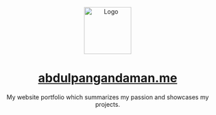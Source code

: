 <div align="center">
  <img alt="Logo" src="https://abdulpangandaman.me/images/AP.png" width="110" />
</div>
<h1 align="center"><a href='https://abdulpangandaman.me' target='_blank' rel='noreferrer'>abdulpangandaman.me</a></h1>
<p align="center">
    My website portfolio which summarizes my passion and showcases my projects.
</p>
